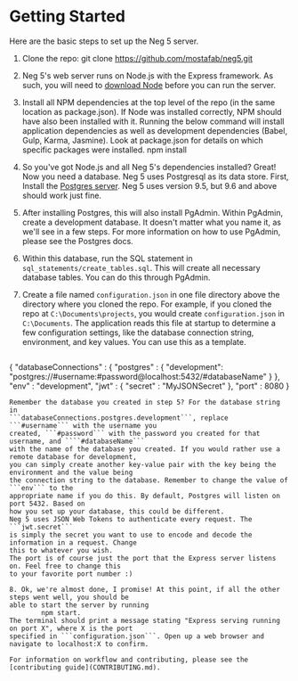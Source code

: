 # Getting Started
Here are the basic steps to set up the Neg 5 server.

1. Clone the repo:
        git clone https://github.com/mostafab/neg5.git
        
2. Neg 5's web server runs on Node.js with the Express framework. As such, you
will need to [download Node](https://nodejs.org/en/) before you can run the
server.

3. Install all NPM dependencies at the top level of the repo 
(in the same location as package.json). If Node was installed correctly, NPM should have also
been installed with it. Running the below command will install application
dependencies as well as development dependencies (Babel, Gulp, Karma, Jasmine).
Look at package.json for details on which specific packages were installed.
        npm install
        
4. So you've got Node.js and all Neg 5's dependencies installed? Great!
Now you need a database. Neg 5 uses Postgresql as its data store. First, Install the [Postgres server](https://www.postgresql.org/). 
Neg 5 uses version 9.5, but 9.6 and above should work just fine.

5. After installing Postgres, this will also install PgAdmin. Within PgAdmin,
create a development database. It doesn't matter what you name it, as we'll see
in a few steps. For more information on how to use PgAdmin, please see the
Postgres docs.

6. Within this database, run the SQL statement in ```sql_statements/create_tables.sql```.
This will create all necessary database tables. You can do this through PgAdmin.

7. Create a file named ```configuration.json``` in one file directory above the
directory where you cloned the repo. For example, if you cloned the repo at
```C:\Documents\projects```, you would create ```configuration.json```
in ```C:\Documents```. The application reads this file at startup to determine a few
configuration settings, like the database connection string, environment, and key 
values. You can use this as a template. 

    ```
 {
        "databaseConnections" : {
                "postgres" : {
                    "development": "postgres://#username:#password@localhost:5432/#databaseName"
                }
        },
        "env" : "development",
        "jwt" : {
            "secret" : "MyJSONSecret"
        },
        "port" : 8080
}
```
Remember the database you created in step 5? For the database string in 
```databaseConnections.postgres.development```, replace ```#username``` with the username you
created, ```#password``` with the password you created for that username, and ````#databaseName```
with the name of the database you created. If you would rather use a remote database for development,
you can simply create another key-value pair with the key being the environment and the value being
the connection string to the database. Remember to change the value of ```env``` to the 
appropriate name if you do this. By default, Postgres will listen on port 5432. Based on
how you set up your database, this could be different.
Neg 5 uses JSON Web Tokens to authenticate every request. The ```jwt.secret``` 
is simply the secret you want to use to encode and decode the information in a request. Change
this to whatever you wish.
The port is of course just the port that the Express server listens on. Feel free to change this
to your favorite port number :)

8. Ok, we're almost done, I promise! At this point, if all the other steps went well, you should be
able to start the server by running 
        npm start.
The terminal should print a message stating "Express serving running on port X", where X is the port
specified in ```configuration.json```. Open up a web browser and navigate to localhost:X to confirm.

For information on workflow and contributing, please see the [contributing guide](CONTRIBUTING.md).

